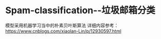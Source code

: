 # Spam-classification--垃圾邮箱分类
模型采用机器学习当中的朴素贝叶斯算法
详细内容参考：https://www.cnblogs.com/xiaolan-Lin/p/12930597.html
